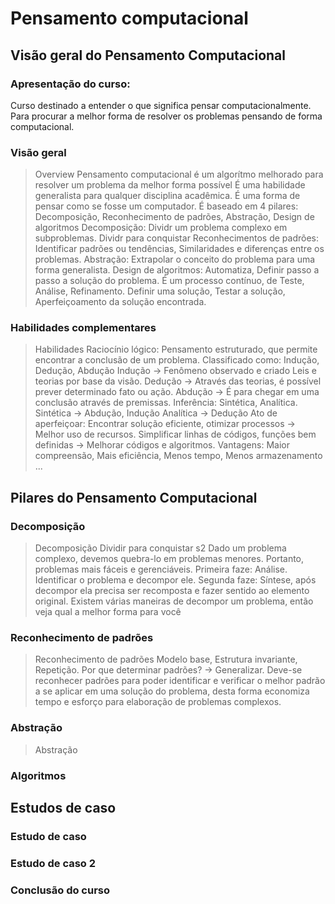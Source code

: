 # Pensamento computacional

## Visão geral do Pensamento Computacional

### Apresentação do curso:
Curso destinado a entender o que significa pensar computacionalmente.
Para procurar a melhor forma de resolver os problemas pensando de forma computacional.

### Visão geral
> Overview 
    Pensamento computacional é um algorítmo melhorado para resolver um problema da melhor forma possível
    É uma habilidade generalista para qualquer disciplina acadêmica.
    É uma forma de pensar como se fosse um computador.
    É baseado em 4 pilares: Decomposição, Reconhecimento de padrões, Abstração, Design de algoritmos
    Decomposição: Dividr um problema complexo em subproblemas. Dividr para conquistar
    Reconhecimentos de padrões: Identificar padrões ou tendências, Similaridades e diferenças entre os problemas.
    Abstração: Extrapolar o conceito do problema para uma forma generalista. 
    Design de algoritmos: Automatiza, Definir passo a passo a solução do problema.
    É um processo contínuo, de Teste, Análise, Refinamento.
    Definir uma solução, Testar a solução, Aperfeiçoamento da solução encontrada.


### Habilidades complementares
> Habilidades
    Raciocínio lógico: Pensamento estruturado, que permite encontrar a conclusão de um problema.
    Classificado como: Indução, Dedução, Abdução
    Indução -> Fenômeno observado e criado Leis e teorias por base da visão.
    Dedução -> Através das teorias, é possível prever determinado fato ou ação.
    Abdução -> É para chegar em uma conclusão através de premissas. 
    Inferência: Sintética, Analítica.
    Sintética -> Abdução, Indução
    Analítica -> Dedução
    Ato de aperfeiçoar: Encontrar solução eficiente, otimizar processos -> Melhor uso de recursos.
    Simplificar linhas de códigos, funções bem definidas -> Melhorar códigos e algoritmos.
    Vantagens: Maior compreensão, Mais eficiência, Menos tempo, Menos armazenamento ...


## Pilares do Pensamento Computacional

### Decomposição
> Decomposição
    Dividir para conquistar s2
    Dado um problema complexo, devemos quebra-lo em problemas menores. Portanto, problemas mais fáceis e gerenciáveis.
    Primeira faze: Análise. Identificar o problema e decompor ele.
    Segunda faze: Síntese, após decompor ela precisa ser recomposta e fazer sentido ao elemento original.
    Existem várias maneiras de decompor um problema, então veja qual a melhor forma para você


### Reconhecimento de padrões
> Reconhecimento de padrões
    Modelo base, Estrutura invariante, Repetição.
    Por que determinar padrões? -> Generalizar.
    Deve-se reconhecer padrões para poder identificar e verificar o melhor padrão a se aplicar
    em uma solução do problema, desta forma economiza tempo e esforço para elaboração  de problemas
    complexos.

### Abstração
> Abstração
    

### Algoritmos

## Estudos de caso

### Estudo de caso

### Estudo de caso 2

### Conclusão do curso


